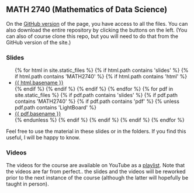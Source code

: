 ## MATH 2740 (Mathematics of Data Science)

On the [GitHub version](https://github.com/julien-arino/math2740-of-data-science/) of the page, you have access to all the files. You can also download the entire repository by clicking the buttons on the left. (You can also of course clone this repo, but you will need to do that from the GitHub version of the site.)

### Slides

<ul>
{% for html in site.static_files %}
  {% if html.path contains 'slides' %}
    {% if html.path contains 'MATH2740' %}
      {% if html.path contains 'html' %}
        <li><a href="https://julien-arino.github.io/math2740-of-data-science/slides/{{ html.basename }}.html">{{ html.basename }}</a></li>
      {% endif %}
    {% endif %}
  {% endif %}
{% endfor %}
{% for pdf in site.static_files %}
  {% if pdf.path contains 'slides' %}
    {% if pdf.path contains 'MATH2740' %}
      {% if pdf.path contains 'pdf' %}
        {% unless pdf.path contains 'LightBoard' %}
          <li><a href="https://julien-arino.github.io/math2740-of-data-science/slides/{{ pdf.basename }}.pdf">{{ pdf.basename }}</a></li>
        {% endunless %}
      {% endif %}
    {% endif %}
  {% endif %}
{% endfor %}
</ul>

Feel free to use the material in these slides or in the folders. If you find this useful, I will be happy to know.

### Videos

The videos for the course are available on YouTube as a [playlist](https://youtube.com/playlist?list=PLfRaznSpWo2vQAn1jVyueTuAiryDaxkH3). Note that the videos are far from perfect.. the slides and the videos will be reworked prior to the next instance of the course (although the latter will hopefully be taught in person).